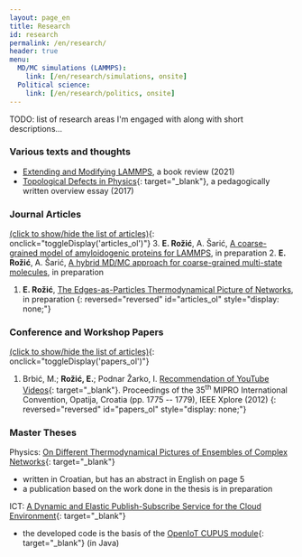 ```yaml
---
layout: page_en
title: Research
id: research
permalink: /en/research/
header: true
menu:
  MD/MC simulations (LAMMPS):
    link: [/en/research/simulations, onsite]
  Political science:
    link: [/en/research/politics, onsite]
---
```

<script src="/scripts/toggleDisplay.js"></script>

TODO: list of research areas I'm engaged with along with short descriptions...

### Various texts and thoughts
- [Extending and Modifying LAMMPS](LAMMPS_book_review.html), a book review (2021)
- [Topological Defects in Physics](/files/Topological_Defects_in_Physics.pdf){: target="_blank"}, a pedagogically written overview essay (2017)

### Journal Articles
[(click to show/hide the list of articles)](#){: onclick="toggleDisplay('articles_ol')"}
3. **E. Rožić**, A. Šarić, [A coarse-grained model of amyloidogenic proteins for LAMMPS](#), in preparation
2. **E. Rožić**, A. Šarić, [A hybrid MD/MC approach for coarse-grained multi-state molecules](#), in preparation
1. **E. Rožić**, [The Edges-as-Particles Thermodynamical Picture of Networks](#), in preparation
{: reversed="reversed" id="articles_ol" style="display: none;"}

### Conference and Workshop Papers
[(click to show/hide the list of articles)](#){: onclick="toggleDisplay('papers_ol')"}
1. Brbić, M.; **Rožić, E.**; Podnar Žarko, I. [Recommendation of YouTube Videos](/files/Recommendation_of_YouTube_videos.pdf){: target="_blank"}. Proceedings of the 35<sup>th</sup> MIPRO International Convention, Opatija, Croatia (pp. 1775 -- 1779), IEEE Xplore (2012)
{: reversed="reversed" id="papers_ol" style="display: none;"}

### Master Theses
Physics: [On Different Thermodynamical Pictures of Ensembles of Complex Networks](/files/Eugen_Rozic_MSc_thesis_Physics.pdf){: target="_blank"}
- written in Croatian, but has an abstract in English on page 5
- a publication based on the work done in the thesis is in preparation

ICT: [A Dynamic and Elastic Publish-Subscribe Service for the Cloud Environment](/files/Eugen_Rozic_MSc_thesis_ICT.pdf){: target="_blank"}
- the developed code is the basis of the [OpenIoT CUPUS module](https://github.com/OpenIotOrg/openiot/tree/develop/modules/CUPUS){: target="_blank"} (in Java)
